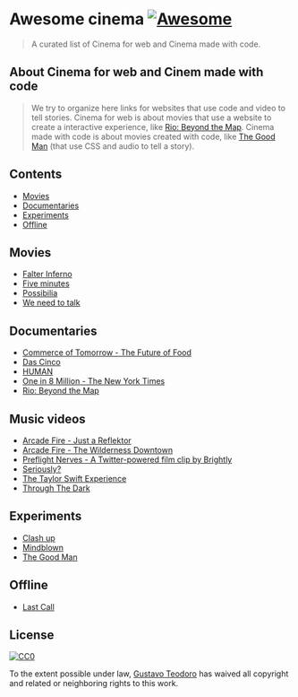 # Awesome cinema [![Awesome](https://cdn.rawgit.com/sindresorhus/awesome/d7305f38d29fed78fa85652e3a63e154dd8e8829/media/badge.svg)](https://github.com/sindresorhus/awesome)

> A curated list of Cinema for web and Cinema made with code.

## About Cinema for web and Cinem made with code

> We try to organize here links for websites that use code and video to tell stories. Cinema for web is about movies that use a website to create a interactive experience, like [Rio: Beyond the Map](https://beyondthemap.withgoogle.com/). Cinema made with code is about movies created with code, like [The Good Man](http://thegoodman.cc/) (that use CSS and audio to tell a story).

## Contents

- [Movies](#movies)
- [Documentaries](#documentaries)
- [Experiments](#experiments)
- [Offline](#offline)

## Movies
  - [Falter Inferno](http://falter.madebywild.com/#en)
  - [Five minutes](http://www.fiveminutes.gs/)
  - [Possibilia](https://helloeko.com/v/possibilia?autoplay=true)
  - [We need to talk](https://helloeko.com/showcase/q98omb?autoplay=true)

## Documentaries
  - [Commerce of Tomorrow -  The Future of Food](http://commerceoftomorrow.com/food)
  - [Das Cinco](http://dascinco.gustavoteodoro.com/)
  - [HUMAN](https://humanthemovie.withgoogle.com/)
  - [One in 8 Million - The New York Times](http://www.nytimes.com/packages/html/nyregion/1-in-8-million/)
  - [Rio: Beyond the Map](https://beyondthemap.withgoogle.com/)
  
## Music videos
  - [Arcade Fire - Just a Reflektor](https://www.justareflektor.com/)
  - [Arcade Fire - The Wilderness Downtown](http://www.thewildernessdowntown.com/)
  - [Preflight Nerves - A Twitter-powered film clip by Brightly](http://tweetflight.wearebrightly.com/)
  - [Seriously?](http://seriouslyjs.org/)
  - [The Taylor Swift Experience](https://www.americanexpress.com/us/content/unstaged-app/index.html)
  - [Through The Dark](https://throughthedark.withgoogle.com/)

## Experiments
  - [Clash up](https://helloeko.com/clashup/icona-pops-sensual-deee-lite?autoplay=true)
  - [Mindblown](https://helloeko.com/mindblown/stop-with-these-questions?autoplay=true)
  - [The Good Man](http://thegoodman.cc/)

## Offline
  - [Last Call](https://www.youtube.com/watch?v=qe9CiKnrS1w)

## License

[![CC0](http://mirrors.creativecommons.org/presskit/buttons/88x31/svg/cc-zero.svg)](https://creativecommons.org/publicdomain/zero/1.0/)

To the extent possible under law, [Gustavo Teodoro](http://gustavoteodoro.com) has waived all copyright and related or neighboring rights to this work.
